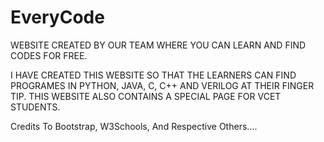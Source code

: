 # EveryCode


WEBSITE CREATED BY OUR TEAM WHERE YOU CAN LEARN AND FIND CODES FOR FREE.

I HAVE CREATED THIS WEBSITE SO THAT THE LEARNERS CAN FIND PROGRAMES IN PYTHON, JAVA, C, C++ AND VERILOG AT THEIR FINGER TIP.
THIS WEBSITE ALSO CONTAINS A SPECIAL PAGE FOR VCET STUDENTS.


Credits To Bootstrap, W3Schools, And Respective Others....

